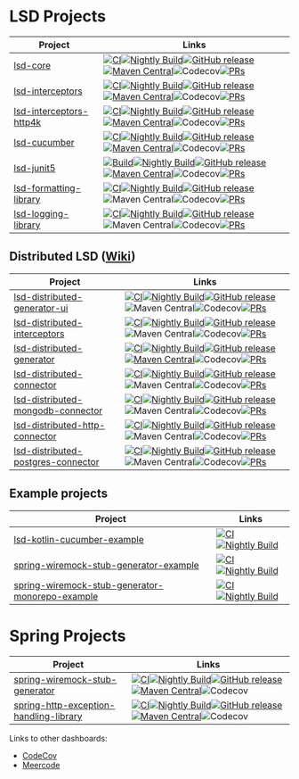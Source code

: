 # LSD Projects

| Project  | Links   |
|----------|---------|
| [lsd-core](https://github.com/lsd-consulting/lsd-core)                                                     | [![CI](https://github.com/lsd-consulting/lsd-core/actions/workflows/ci.yml/badge.svg?branch=main)](https://github.com/lsd-consulting/lsd-core/actions/workflows/ci.yml)[![Nightly Build](https://github.com/lsd-consulting/lsd-core/actions/workflows/nightly.yml/badge.svg)](https://github.com/lsd-consulting/lsd-core/actions/workflows/nightly.yml)[![GitHub release](https://img.shields.io/github/release/lsd-consulting/lsd-core)](https://github.com/lsd-consulting/lsd-core/releases)[![Maven Central](https://img.shields.io/maven-central/v/io.github.lsd-consulting/lsd-core.svg?label=Maven%20Central)](https://search.maven.org/search?q=g:%22io.github.lsd-consulting%22%20AND%20a:%22lsd-core%22)![Codecov](https://img.shields.io/codecov/c/github/lsd-consulting/lsd-core)[![PRs](https://img.shields.io/github/issues-pr/lsd-consulting/lsd-core?label=PRs)](https://github.com/lsd-consulting/lsd-core/pulls) |
| [lsd-interceptors](https://github.com/lsd-consulting/lsd-interceptors)                                     | [![CI](https://github.com/lsd-consulting/lsd-interceptors/actions/workflows/ci.yml/badge.svg?branch=master)](https://github.com/lsd-consulting/lsd-interceptors/actions/workflows/ci.yml)[![Nightly Build](https://github.com/lsd-consulting/lsd-interceptors/actions/workflows/nightly.yml/badge.svg)](https://github.com/lsd-consulting/lsd-interceptors/actions/workflows/nightly.yml)[![GitHub release](https://img.shields.io/github/release/lsd-consulting/lsd-interceptors)](https://github.com/lsd-consulting/lsd-interceptors/releases)[![Maven Central](https://img.shields.io/maven-central/v/io.github.lsd-consulting/lsd-interceptors.svg?label=Maven%20Central)](https://search.maven.org/search?q=g:%22io.github.lsd-consulting%22%20AND%20a:%22lsd-interceptors%22)![Codecov](https://img.shields.io/codecov/c/github/lsd-consulting/lsd-interceptors)[![PRs](https://img.shields.io/github/issues-pr/lsd-consulting/lsd-interceptors?label=PRs)](https://github.com/lsd-consulting/lsd-interceptors/pulls) |
| [lsd-interceptors-http4k](https://github.com/lsd-consulting/lsd-interceptors-http4k)                       | [![CI](https://github.com/lsd-consulting/lsd-interceptors-http4k/actions/workflows/ci.yml/badge.svg)](https://github.com/lsd-consulting/lsd-interceptors-http4k/actions/workflows/ci.yml)[![Nightly Build](https://github.com/lsd-consulting/lsd-interceptors-http4k/actions/workflows/nightly.yml/badge.svg)](https://github.com/lsd-consulting/lsd-interceptors-http4k/actions/workflows/nightly.yml)[![GitHub release](https://img.shields.io/github/release/lsd-consulting/lsd-interceptors-http4k)](https://github.com/lsd-consulting/lsd-interceptors-http4k/releases)[![Maven Central](https://img.shields.io/maven-central/v/io.github.lsd-consulting/lsd-interceptors-http4k.svg?label=Maven%20Central)](https://search.maven.org/search?q=g:%22io.github.lsd-consulting%22%20AND%20a:%22lsd-interceptors-http4k%22)![Codecov](https://img.shields.io/codecov/c/github/lsd-consulting/lsd-interceptors-http4k)[![PRs](https://img.shields.io/github/issues-pr/lsd-consulting/lsd-interceptors-http4k?label=PRs)](https://github.com/lsd-consulting/lsd-interceptors-http4k/pulls) |
| [lsd-cucumber](https://github.com/lsd-consulting/lsd-cucumber)                                             | [![CI](https://github.com/lsd-consulting/lsd-cucumber/actions/workflows/ci.yml/badge.svg)](https://github.com/lsd-consulting/lsd-cucumber/actions/workflows/ci.yml)[![Nightly Build](https://github.com/lsd-consulting/lsd-cucumber/actions/workflows/nightly.yml/badge.svg)](https://github.com/lsd-consulting/lsd-cucumber/actions/workflows/nightly.yml)[![GitHub release](https://img.shields.io/github/release/lsd-consulting/lsd-cucumber)](https://github.com/lsd-consulting/lsd-cucumber/releases)[![Maven Central](https://img.shields.io/maven-central/v/io.github.lsd-consulting/lsd-cucumber.svg?label=Maven%20Central)](https://search.maven.org/search?q=g:%22io.github.lsd-consulting%22%20AND%20a:%22lsd-cucumber%22)![Codecov](https://img.shields.io/codecov/c/github/lsd-consulting/lsd-cucumber)[![PRs](https://img.shields.io/github/issues-pr/lsd-consulting/lsd-cucumber?label=PRs)](https://github.com/lsd-consulting/lsd-cucumber/pulls) |
| [lsd-junit5](https://github.com/lsd-consulting/lsd-junit5)                                                 | [![Build](https://github.com/lsd-consulting/lsd-junit5/actions/workflows/ci.yml/badge.svg?branch=main)](https://github.com/lsd-consulting/lsd-junit5/actions/workflows/ci.yml)[![Nightly Build](https://github.com/lsd-consulting/lsd-junit5/actions/workflows/nightly.yml/badge.svg)](https://github.com/lsd-consulting/lsd-junit5/actions/workflows/nightly.yml)[![GitHub release](https://img.shields.io/github/release/lsd-consulting/lsd-junit5)](https://github.com/lsd-consulting/lsd-junit5/releases)[![Maven Central](https://img.shields.io/maven-central/v/io.github.lsd-consulting/lsd-junit5.svg?label=Maven%20Central)](https://search.maven.org/search?q=g:%22io.github.lsd-consulting%22%20AND%20a:%22lsd-junit5%22)![Codecov](https://img.shields.io/codecov/c/github/lsd-consulting/lsd-junit5)[![PRs](https://img.shields.io/github/issues-pr/lsd-consulting/lsd-junit5?label=PRs)](https://github.com/lsd-consulting/lsd-junit5/pulls) |
| [lsd-formatting-library](https://github.com/lsd-consulting/lsd-formatting-library)                         | [![CI](https://github.com/lsd-consulting/lsd-formatting-library/actions/workflows/ci.yml/badge.svg?branch=main)](https://github.com/lsd-consulting/lsd-formatting-library/actions/workflows/ci.yml)[![Nightly Build](https://github.com/lsd-consulting/lsd-formatting-library/actions/workflows/nightly.yml/badge.svg)](https://github.com/lsd-consulting/lsd-formatting-library/actions/workflows/nightly.yml)[![GitHub release](https://img.shields.io/github/release/lsd-consulting/lsd-formatting-library)](https://github.com/lsd-consulting/lsd-formatting-library/releases)![Maven Central](https://img.shields.io/maven-central/v/io.github.lsd-consulting/lsd-formatting-library)![Codecov](https://img.shields.io/codecov/c/github/lsd-consulting/lsd-formatting-library)[![PRs](https://img.shields.io/github/issues-pr/lsd-consulting/lsd-formatting-library?label=PRs)](https://github.com/lsd-consulting/lsd-formatting-library/pulls) |
| [lsd-logging-library](https://github.com/lsd-consulting/lsd-logging-library)                               | [![CI](https://github.com/lsd-consulting/lsd-logging-library/actions/workflows/ci.yml/badge.svg)](https://github.com/lsd-consulting/lsd-logging-library/actions/workflows/ci.yml)[![Nightly Build](https://github.com/lsd-consulting/lsd-logging-library/actions/workflows/nightly.yml/badge.svg)](https://github.com/lsd-consulting/lsd-logging-library/actions/workflows/nightly.yml)[![GitHub release](https://img.shields.io/github/release/lsd-consulting/lsd-logging-library)](https://github.com/lsd-consulting/lsd-logging-library/releases)![Maven Central](https://img.shields.io/maven-central/v/io.github.lsd-consulting/lsd-logging-library)![Codecov](https://img.shields.io/codecov/c/github/lsd-consulting/lsd-logging-library)[![PRs](https://img.shields.io/github/issues-pr/lsd-consulting/lsd-formatting-library?label=PRs)](https://github.com/lsd-consulting/lsd-formatting-library/pulls) |

## Distributed LSD ([Wiki](https://github.com/lsd-consulting/.github/wiki/distributed-lsd))

| Project  | Links   |
|----------|---------|
| [lsd-distributed-generator-ui](https://github.com/lsd-consulting/lsd-distributed-generator-ui)             | [![CI](https://github.com/lsd-consulting/lsd-distributed-generator-ui/actions/workflows/ci.yml/badge.svg)](https://github.com/lsd-consulting/lsd-distributed-generator-ui/actions/workflows/ci.yml)[![Nightly Build](https://github.com/lsd-consulting/lsd-distributed-generator-ui/actions/workflows/nightly.yml/badge.svg)](https://github.com/lsd-consulting/lsd-distributed-generator-ui/actions/workflows/nightly.yml)[![GitHub release](https://img.shields.io/github/release/lsd-consulting/lsd-distributed-generator-ui)](https://github.com/lsd-consulting/lsd-distributed-generator-ui/releases)![Maven Central](https://img.shields.io/maven-central/v/io.github.lsd-consulting/lsd-distributed-generator-ui-api)![Codecov](https://img.shields.io/codecov/c/github/lsd-consulting/lsd-distributed-generator-ui)[![PRs](https://img.shields.io/github/issues-pr/lsd-consulting/lsd-distributed-generator-ui?label=PRs)](https://github.com/lsd-consulting/lsd-distributed-generator-ui/pulls) |
| [lsd-distributed-interceptors](https://github.com/lsd-consulting/lsd-distributed-interceptors)             | [![CI](https://github.com/lsd-consulting/lsd-distributed-interceptors/actions/workflows/ci.yml/badge.svg)](https://github.com/lsd-consulting/lsd-distributed-interceptors/actions/workflows/ci.yml)[![Nightly Build](https://github.com/lsd-consulting/lsd-distributed-interceptors/actions/workflows/nightly.yml/badge.svg)](https://github.com/lsd-consulting/lsd-distributed-interceptors/actions/workflows/nightly.yml)[![GitHub release](https://img.shields.io/github/release/lsd-consulting/lsd-distributed-interceptors)](https://github.com/lsd-consulting/lsd-distributed-interceptors/releases)![Maven Central](https://img.shields.io/maven-central/v/io.github.lsd-consulting/lsd-distributed-interceptors-core)![Codecov](https://img.shields.io/codecov/c/github/lsd-consulting/lsd-distributed-interceptors)[![PRs](https://img.shields.io/github/issues-pr/lsd-consulting/lsd-distributed-interceptors?label=PRs)](https://github.com/lsd-consulting/lsd-distributed-interceptors/pulls) |
| [lsd-distributed-generator](https://github.com/lsd-consulting/lsd-distributed-generator)                   | [![CI](https://github.com/lsd-consulting/lsd-distributed-generator/actions/workflows/ci.yml/badge.svg?branch=main)](https://github.com/lsd-consulting/lsd-distributed-generator/actions/workflows/ci.yml)[![Nightly Build](https://github.com/lsd-consulting/lsd-distributed-generator/actions/workflows/nightly.yml/badge.svg)](https://github.com/lsd-consulting/lsd-distributed-generator/actions/workflows/nightly.yml)[![GitHub release](https://img.shields.io/github/release/lsd-consulting/lsd-distributed-generator)](https://github.com/lsd-consulting/lsd-distributed-generator/releases)[![Maven Central](https://maven-badges.herokuapp.com/maven-central/io.github.lsd-consulting/lsd-distributed-generator/badge.svg?style=flat&gav=true&color=blue)](https://maven-badges.herokuapp.com/maven-central/io.github.lsd-consulting/lsd-distributed-generator)![Codecov](https://img.shields.io/codecov/c/github/lsd-consulting/lsd-distributed-generator)[![PRs](https://img.shields.io/github/issues-pr/lsd-consulting/lsd-distributed-generator?label=PRs)](https://github.com/lsd-consulting/lsd-distributed-generator/pulls)|
| [lsd-distributed-connector](https://github.com/lsd-consulting/lsd-distributed-connector)                   | [![CI](https://github.com/lsd-consulting/lsd-distributed-connector/actions/workflows/ci.yml/badge.svg)](https://github.com/lsd-consulting/lsd-distributed-connector/actions/workflows/ci.yml)[![Nightly Build](https://github.com/lsd-consulting/lsd-distributed-connector/actions/workflows/nightly.yml/badge.svg)](https://github.com/lsd-consulting/lsd-distributed-connector/actions/workflows/nightly.yml)[![GitHub release](https://img.shields.io/github/release/lsd-consulting/lsd-distributed-connector)](https://github.com/lsd-consulting/lsd-distributed-connector/releases)![Maven Central](https://img.shields.io/maven-central/v/io.github.lsd-consulting/lsd-distributed-connector)![Codecov](https://img.shields.io/codecov/c/github/lsd-consulting/lsd-distributed-connector)[![PRs](https://img.shields.io/github/issues-pr/lsd-consulting/lsd-distributed-connector?label=PRs)](https://github.com/lsd-consulting/lsd-distributed-connector/pulls) |
| [lsd-distributed-mongodb-connector](https://github.com/lsd-consulting/lsd-distributed-mongodb-connector)   | [![CI](https://github.com/lsd-consulting/lsd-distributed-mongodb-connector/actions/workflows/ci.yml/badge.svg)](https://github.com/lsd-consulting/lsd-distributed-mongodb-connector/actions/workflows/ci.yml)[![Nightly Build](https://github.com/lsd-consulting/lsd-distributed-mongodb-connector/actions/workflows/nightly.yml/badge.svg)](https://github.com/lsd-consulting/lsd-distributed-mongodb-connector/actions/workflows/nightly.yml)[![GitHub release](https://img.shields.io/github/release/lsd-consulting/lsd-distributed-mongodb-connector)](https://github.com/lsd-consulting/lsd-distributed-mongodb-connector/releases)![Maven Central](https://img.shields.io/maven-central/v/io.github.lsd-consulting/lsd-distributed-mongodb-connector)![Codecov](https://img.shields.io/codecov/c/github/lsd-consulting/lsd-distributed-mongodb-connector)[![PRs](https://img.shields.io/github/issues-pr/lsd-consulting/lsd-distributed-mongodb-connector?label=PRs)](https://github.com/lsd-consulting/lsd-distributed-mongodb-connector/pulls) |
| [lsd-distributed-http-connector](https://github.com/lsd-consulting/lsd-distributed-http-connector)         | [![CI](https://github.com/lsd-consulting/lsd-distributed-http-connector/actions/workflows/ci.yml/badge.svg)](https://github.com/lsd-consulting/lsd-distributed-http-connector/actions/workflows/ci.yml)[![Nightly Build](https://github.com/lsd-consulting/lsd-distributed-http-connector/actions/workflows/nightly.yml/badge.svg)](https://github.com/lsd-consulting/lsd-distributed-http-connector/actions/workflows/nightly.yml)[![GitHub release](https://img.shields.io/github/release/lsd-consulting/lsd-distributed-http-connector)](https://github.com/lsd-consulting/lsd-distributed-http-connector/releases)![Maven Central](https://img.shields.io/maven-central/v/io.github.lsd-consulting/lsd-distributed-http-connector)![Codecov](https://img.shields.io/codecov/c/github/lsd-consulting/lsd-distributed-http-connector)[![PRs](https://img.shields.io/github/issues-pr/lsd-consulting/lsd-distributed-http-connector?label=PRs)](https://github.com/lsd-consulting/lsd-distributed-http-connector/pulls) |
| [lsd-distributed-postgres-connector](https://github.com/lsd-consulting/lsd-distributed-postgres-connector) | [![CI](https://github.com/lsd-consulting/lsd-distributed-postgres-connector/actions/workflows/ci.yml/badge.svg)](https://github.com/lsd-consulting/lsd-distributed-postgres-connector/actions/workflows/ci.yml)[![Nightly Build](https://github.com/lsd-consulting/lsd-distributed-postgres-connector/actions/workflows/nightly.yml/badge.svg)](https://github.com/lsd-consulting/lsd-distributed-postgres-connector/actions/workflows/nightly.yml)[![GitHub release](https://img.shields.io/github/release/lsd-consulting/lsd-distributed-postgres-connector)](https://github.com/lsd-consulting/lsd-distributed-postgres-connector/releases)![Maven Central](https://img.shields.io/maven-central/v/io.github.lsd-consulting/lsd-distributed-postgres-connector)![Codecov](https://img.shields.io/codecov/c/github/lsd-consulting/lsd-distributed-postgres-connector)[![PRs](https://img.shields.io/github/issues-pr/lsd-consulting/lsd-distributed-postgres-connector?label=PRs)](https://github.com/lsd-consulting/lsd-distributed-postgres-connector/pulls) |

## Example projects

| Project  | Links   |
|----------|---------|
| [lsd-kotlin-cucumber-example](https://github.com/lsd-consulting/lsd-kotlin-cucumber-example) | [![CI](https://github.com/lsd-consulting/lsd-kotlin-cucumber-example/actions/workflows/ci.yml/badge.svg)](https://github.com/lsd-consulting/lsd-kotlin-cucumber-example/actions/workflows/ci.yml)[![Nightly Build](https://github.com/lsd-consulting/lsd-kotlin-cucumber-example/actions/workflows/nightly.yml/badge.svg)](https://github.com/lsd-consulting/lsd-kotlin-cucumber-example/actions/workflows/nightly.yml) |
| [spring-wiremock-stub-generator-example](https://github.com/lsd-consulting/spring-wiremock-stub-generator-example) | [![CI](https://github.com/lsd-consulting/spring-wiremock-stub-generator-example/actions/workflows/ci.yml/badge.svg)](https://github.com/lsd-consulting/spring-wiremock-stub-generator-example/actions/workflows/ci.yml)[![Nightly Build](https://github.com/lsd-consulting/spring-wiremock-stub-generator-example/actions/workflows/nightly.yml/badge.svg)](https://github.com/lsd-consulting/spring-wiremock-stub-generator-example/actions/workflows/nightly.yml) |
| [spring-wiremock-stub-generator-monorepo-example](https://github.com/lsd-consulting/spring-wiremock-stub-generator-monorepo-example) | [![CI](https://github.com/lsd-consulting/spring-wiremock-stub-generator-monorepo-example/actions/workflows/ci.yml/badge.svg)](https://github.com/lsd-consulting/spring-wiremock-stub-generator-monorepo-example/actions/workflows/ci.yml)[![Nightly Build](https://github.com/lsd-consulting/spring-wiremock-stub-generator-monorepo-example/actions/workflows/nightly.yml/badge.svg)](https://github.com/lsd-consulting/spring-wiremock-stub-generator-monorepo-example/actions/workflows/nightly.yml) |

# Spring Projects

| Project                                                                                                            | Links                                                                                                                                                                                                                                                                                                                                                                                                                                                                                                                                                                                                                                                                                                                                                                                                                                                                                                                                                                                                                                                                  |
|--------------------------------------------------------------------------------------------------------------------|------------------------------------------------------------------------------------------------------------------------------------------------------------------------------------------------------------------------------------------------------------------------------------------------------------------------------------------------------------------------------------------------------------------------------------------------------------------------------------------------------------------------------------------------------------------------------------------------------------------------------------------------------------------------------------------------------------------------------------------------------------------------------------------------------------------------------------------------------------------------------------------------------------------------------------------------------------------------------------------------------------------------------------------------------------------------|
| [spring-wiremock-stub-generator](https://github.com/lsd-consulting/spring-wiremock-stub-generator)                 | [![CI](https://github.com/lsd-consulting/spring-wiremock-stub-generator/actions/workflows/ci.yml/badge.svg)](https://github.com/lsd-consulting/spring-wiremock-stub-generator/actions/workflows/ci.yml)[![Nightly Build](https://github.com/lsd-consulting/spring-wiremock-stub-generator/actions/workflows/nightly.yml/badge.svg)](https://github.com/lsd-consulting/spring-wiremock-stub-generator/actions/workflows/nightly.yml)[![GitHub release](https://img.shields.io/github/release/lsd-consulting/spring-wiremock-stub-generator)](https://github.com/lsd-consulting/spring-wiremock-stub-generator/releases)[![Maven Central](https://img.shields.io/maven-central/v/io.github.lsd-consulting/spring-wiremock-stub-generator.svg?label=Maven%20Central)](https://search.maven.org/search?q=g:%22io.github.lsd-consulting%22%20AND%20a:%22spring-wiremock-stub-generator%22)![Codecov](https://img.shields.io/codecov/c/github/lsd-consulting/spring-wiremock-stub-generator)                                                                                 |
| [spring-http-exception-handling-library](https://github.com/lsd-consulting/spring-http-exception-handling-library) | [![CI](https://github.com/lsd-consulting/spring-http-exception-handling-library/actions/workflows/ci.yml/badge.svg)](https://github.com/lsd-consulting/spring-http-exception-handling-library/actions/workflows/ci.yml)[![Nightly Build](https://github.com/lsd-consulting/spring-http-exception-handling-library/actions/workflows/nightly.yml/badge.svg)](https://github.com/lsd-consulting/spring-http-exception-handling-library/actions/workflows/nightly.yml)[![GitHub release](https://img.shields.io/github/release/lsd-consulting/spring-http-exception-handling-library)](https://github.com/lsd-consulting/spring-http-exception-handling-library/releases)[![Maven Central](https://img.shields.io/maven-central/v/io.github.lsd-consulting/spring-http-exception-handling-library-api.svg?label=Maven%20Central)](https://search.maven.org/search?q=g:%22io.github.lsd-consulting%22%20AND%20a:%22spring-http-exception-handling-library-api%22)![Codecov](https://img.shields.io/codecov/c/github/lsd-consulting/spring-http-exception-handling-library) |


Links to other dashboards:

* [CodeCov](https://app.codecov.io/gh/lsd-consulting)
* [Meercode](https://meercode.io/monitor)
